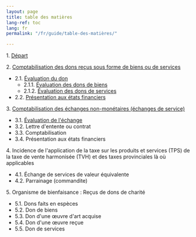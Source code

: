 ```yaml
---
layout: page
title: table des matières
lang-ref: toc
lang: fr
permalink: "/fr/guide/table-des-matières/"

---
```

1\. [Départ]({{site.baseurl}}/fr/guide/1-départ/)

2\. [Comptabilisation des dons reçus sous forme de biens ou de services]({{site.baseurl}}/fr/guide/2-règles-à-suivre/)
<ul class="textlist">
  <li>2.1. <a href="{{site.baseurl}}/fr/guide/2_1-évaluation-du-don/" title="Évaluation du don">Évaluation du don</a>
    <ul class="textlist">
      <li>2.1.1. <a href="{{site.baseurl}}/fr/guide/2_1_1-dons-de-biens/" title="Évaluation des dons de biens">Évaluation des dons de biens</a></li>
      <li>2.1.2. <a href="{{site.baseurl}}/fr/guide/2_1_2-dons-de-services/" title="Évaluation des dons de services">Évaluation des dons de services</a></li>
    </ul>
  </li>
  <li>2.2. <a href="{{site.baseurl}}/fr/guide/2_2-présentation-états-financiers/" title="Présentation aux états financiers">Présentation aux états financiers</a></li>
</ul>

3\. [Comptabilisation des échanges non-monétaires (échanges de service)]({{site.baseurl}}/fr/guide/3-comptabilisation-échanges-non-monétaire/)
<ul class="textlist">
  <li>3.1. <a href="" title="">Évaluation de l'échange</a></li>
  <li>3.2. Lettre d'entente ou contrat</li>
  <li>3.3. Comptabilisation</li>
  <li>3.4. Présentation aux états financiers</li>
</ul>

4\. Incidence de l'application de la taxe sur les produits et services (TPS) de la taxe de vente harmonisée (TVH) et des taxes provinciales là où applicables
<ul class="textlist">
  <li>4.1. Échange de services de valeur équivalente</li>
  <li>4.2. Parrainage (commandite)</li>
</ul>

5\. Organisme de bienfaisance : Reçus de dons de charité
<ul class="textlist">
  <li>5.1. Dons faits en espèces</li>
  <li>5.2. Don de biens</li>
  <li>5.3. Don d'une œuvre d'art acquise</li>
  <li>5.4. Don d'une œuvre reçue</li>
  <li>5.5. Don de services</li>
</ul>